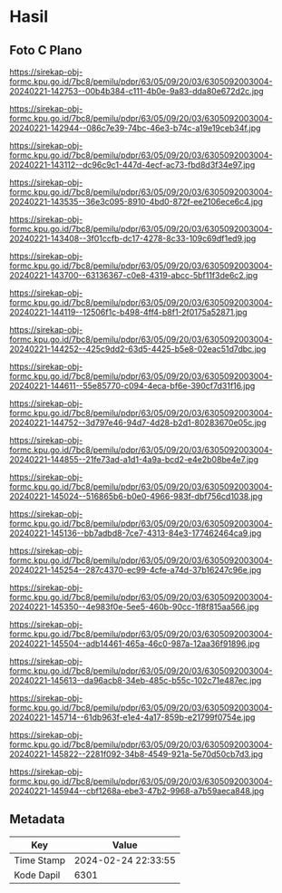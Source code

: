 # Hasil

## Foto C Plano

https://sirekap-obj-formc.kpu.go.id/7bc8/pemilu/pdpr/63/05/09/20/03/6305092003004-20240221-142753--00b4b384-c111-4b0e-9a83-dda80e672d2c.jpg

https://sirekap-obj-formc.kpu.go.id/7bc8/pemilu/pdpr/63/05/09/20/03/6305092003004-20240221-142944--086c7e39-74bc-46e3-b74c-a19e19ceb34f.jpg

https://sirekap-obj-formc.kpu.go.id/7bc8/pemilu/pdpr/63/05/09/20/03/6305092003004-20240221-143112--dc96c9c1-447d-4ecf-ac73-fbd8d3f34e97.jpg

https://sirekap-obj-formc.kpu.go.id/7bc8/pemilu/pdpr/63/05/09/20/03/6305092003004-20240221-143535--36e3c095-8910-4bd0-872f-ee2106ece6c4.jpg

https://sirekap-obj-formc.kpu.go.id/7bc8/pemilu/pdpr/63/05/09/20/03/6305092003004-20240221-143408--3f01ccfb-dc17-4278-8c33-109c69df1ed9.jpg

https://sirekap-obj-formc.kpu.go.id/7bc8/pemilu/pdpr/63/05/09/20/03/6305092003004-20240221-143700--63136367-c0e8-4319-abcc-5bf11f3de6c2.jpg

https://sirekap-obj-formc.kpu.go.id/7bc8/pemilu/pdpr/63/05/09/20/03/6305092003004-20240221-144119--12506f1c-b498-4ff4-b8f1-2f0175a52871.jpg

https://sirekap-obj-formc.kpu.go.id/7bc8/pemilu/pdpr/63/05/09/20/03/6305092003004-20240221-144252--425c9dd2-63d5-4425-b5e8-02eac51d7dbc.jpg

https://sirekap-obj-formc.kpu.go.id/7bc8/pemilu/pdpr/63/05/09/20/03/6305092003004-20240221-144611--55e85770-c094-4eca-bf6e-390cf7d31f16.jpg

https://sirekap-obj-formc.kpu.go.id/7bc8/pemilu/pdpr/63/05/09/20/03/6305092003004-20240221-144752--3d797e46-94d7-4d28-b2d1-80283670e05c.jpg

https://sirekap-obj-formc.kpu.go.id/7bc8/pemilu/pdpr/63/05/09/20/03/6305092003004-20240221-144855--21fe73ad-a1d1-4a9a-bcd2-e4e2b08be4e7.jpg

https://sirekap-obj-formc.kpu.go.id/7bc8/pemilu/pdpr/63/05/09/20/03/6305092003004-20240221-145024--516865b6-b0e0-4966-983f-dbf756cd1038.jpg

https://sirekap-obj-formc.kpu.go.id/7bc8/pemilu/pdpr/63/05/09/20/03/6305092003004-20240221-145136--bb7adbd8-7ce7-4313-84e3-177462464ca9.jpg

https://sirekap-obj-formc.kpu.go.id/7bc8/pemilu/pdpr/63/05/09/20/03/6305092003004-20240221-145254--287c4370-ec99-4cfe-a74d-37b16247c96e.jpg

https://sirekap-obj-formc.kpu.go.id/7bc8/pemilu/pdpr/63/05/09/20/03/6305092003004-20240221-145350--4e983f0e-5ee5-460b-90cc-1f8f815aa566.jpg

https://sirekap-obj-formc.kpu.go.id/7bc8/pemilu/pdpr/63/05/09/20/03/6305092003004-20240221-145504--adb14461-465a-46c0-987a-12aa36f91896.jpg

https://sirekap-obj-formc.kpu.go.id/7bc8/pemilu/pdpr/63/05/09/20/03/6305092003004-20240221-145613--da96acb8-34eb-485c-b55c-102c71e487ec.jpg

https://sirekap-obj-formc.kpu.go.id/7bc8/pemilu/pdpr/63/05/09/20/03/6305092003004-20240221-145714--61db963f-e1e4-4a17-859b-e21799f0754e.jpg

https://sirekap-obj-formc.kpu.go.id/7bc8/pemilu/pdpr/63/05/09/20/03/6305092003004-20240221-145822--2281f092-34b8-4549-921a-5e70d50cb7d3.jpg

https://sirekap-obj-formc.kpu.go.id/7bc8/pemilu/pdpr/63/05/09/20/03/6305092003004-20240221-145944--cbf1268a-ebe3-47b2-9968-a7b59aeca848.jpg


## Metadata

| Key        | Value               |
| ---------- | ------------------- |
| Time Stamp | 2024-02-24 22:33:55 |
| Kode Dapil | 6301                |




